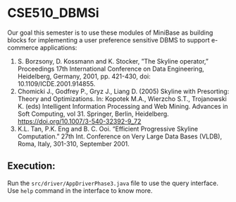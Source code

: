 # CSE510_DBMSi

Our goal this semester is to use these modules of MiniBase as building blocks for implementing a user preference sensitive DBMS to support e-commerce applications:

1. S. Borzsony, D. Kossmann and K. Stocker, ”The Skyline operator,” Proceedings 17th International Conference on
Data Engineering, Heidelberg, Germany, 2001, pp. 421-430, doi: 10.1109/ICDE.2001.914855.
2. Chomicki J., Godfrey P., Gryz J., Liang D. (2005) Skyline with Presorting: Theory and Optimizations. In: Kopotek
M.A., Wierzcho S.T., Trojanowski K. (eds) Intelligent Information Processing and Web Mining. Advances in Soft
Computing, vol 31. Springer, Berlin, Heidelberg. https://doi.org/10.1007/3-540-32392-9_72
3. K.L. Tan, P.K. Eng and B. C. Ooi. “Efficient Progressive Skyline Computation.” 27th Int. Conference on Very
Large Data Bases (VLDB), Roma, Italy, 301-310, September 2001.

## Execution:

Run the `src/driver/AppDriverPhase3.java` file to use the query interface. Use `help` command in the interface to know more.
